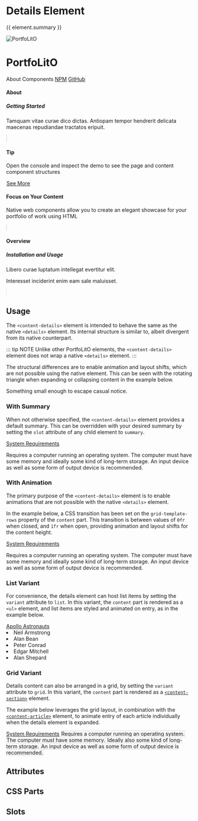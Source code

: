 <script setup>
import {inject} from "vue";
const element = inject("manifest").for("content", "details");
</script>

# Details Element

{{ element.summary }}

<demo static class="scale overview">
  <style>
    content-details::part(summary) {
      margin-left: 12px;
    }
    
    content-details::part(content) {
      transition: grid-template-rows 0.3s ease-in-out;
    }
  </style>
  <page-header class="blur">
    <page-logo>
      <img src="/logo.svg" alt="PortfoLitO" />
      <h1 slot="headings">PortfoLitO</h1>
    </page-logo>
    <page-nav>
      <a>About</a>
      <a>Components</a>
      <a slot="socials" href="https://www.npmjs.com">NPM</a>
      <a slot="socials" href="https://github.com">GitHub</a>
    </page-nav>
  </page-header>
  <page-main>
    <content-hero slot="hero" class="blur"></content-hero>
    <content-section variant="grid">
      <content-article class="blur">
        <h4 slot="title">About</h4>
        <h5 slot="subtitle">Getting Started</h5>
        <p>Tamquam vitae curae dico dictas. Antiopam tempor hendrerit delicata maecenas repudiandae tractatos eripuit.</p>
      </content-article>
      <content-article variant="panel" class="blur">
        <h4>Tip</h4>
        <p>Open the console and inspect the demo to see the page and content component structures</p>
      </content-article>
      <content-details class="span focus rounded">
        <u slot="summary">See More</u>
        <content-section variant="grid">
          <content-article variant="panel">
            <h4>Focus on Your Content</h4>
            <p>Native web components allow you to create an elegant showcase for your portfolio of work using HTML</p>
          </content-article>
          <content-article>
            <h4 slot="title">Overview</h4>
            <h5 slot="subtitle">Installation and Usage</h5>
            <p>Libero curae luptatum intellegat evertitur elit.</p>
            <p>Interesset inciderint enim eam sale maluisset.</p>
          </content-article>
        </content-section>
      </content-details>
    </content-section>
  </page-main>
  <page-footer class="blur"></page-footer>
</demo>

## Usage

The `<content-details>` element is intended to behave the same as the native `<details>` element.
Its internal structure is similar to, albeit divergent from its native counterpart.

::: tip NOTE
Unlike other PortfoLitO elements, the `<content-details>` element does not wrap a native `<details>` element.
:::

The structural differences are to enable animation and layout shifts, which are not possible using the native element.
This can be seen with the rotating triangle when expanding or collapsing content in the example below.

<demo>
  <content-details>
    Something small enough to escape casual notice.
  </content-details>
</demo>

### With Summary

When not otherwise specified, the `<content-details>` element provides a default summary.
This can be overridden with your desired summary by setting the `slot` attribute of any child element to `summary`.

<demo>
  <content-details>
    <u slot="summary">System Requirements</u>
    <p>
      Requires a computer running an operating system. The computer must have some
      memory and ideally some kind of long-term storage. An input device as well
      as some form of output device is recommended.
    </p>
  </content-details>
</demo>

### With Animation

The primary purpose of the `<content-details>` element is to enable animations that are not possible with the native `<details>` element.

In the example below, a CSS transition has been set on the `grid-template-rows` property of the `content` part.
This transition is between values of `0fr` when closed, and `1fr` when open, providing animation and layout shifts for the content height.

<demo>
  <style>
    content-details::part(content) {
      transition: grid-template-rows 0.3s ease-in-out;
    }
  </style>
  <content-details>
    <u slot="summary">System Requirements</u>
    <p>
      Requires a computer running an operating system. The computer must have some
      memory and ideally some kind of long-term storage. An input device as well
      as some form of output device is recommended.
    </p>
  </content-details>
</demo>

### List Variant

For convenience, the details element can host list items by setting the `variant` attribute to `list`.
In this variant, the `content` part is rendered as a `<ul>` element, and list items are styled and animated on entry, as in the example below.

<demo>
  <content-details variant="list">
    <u slot="summary">Apollo Astronauts</u>
    <li>Neil Armstrong</li>
    <li>Alan Bean</li>
    <li>Peter Conrad</li>
    <li>Edgar Mitchell</li>
    <li>Alan Shepard</li>
  </content-details>
</demo>

### Grid Variant

Details content can also be arranged in a grid, by setting the `variant` attribute to `grid`.
In this variant, the `content` part is rendered as a [`<content-section>`](./section) element.

The example below leverages the grid layout, in combination with the [`<content-article>`](./article) element,
to animate entry of each article individually when the details element is expanded.

<demo>
  <style>
    content-article {
      background: #f6f6f7;
      border: 1px solid #e2e2e3;
      
      .dark & {
        background: #161618;
        border: 1px solid #2e2e32;
      }
    }
  </style>
  <content-details variant="grid">
    <u slot="summary">System Requirements</u>
    <content-article variant="panel">Requires a computer running an operating system.</content-article>
    <content-article variant="panel">The computer must have some memory.</content-article>
    <content-article variant="panel">Ideally also some kind of long-term storage.</content-article>
    <content-article variant="panel">An input device as well as some form of output device is recommended.</content-article>
  </content-details>
</demo>

## Attributes

<declaration :rows="element.attributes" />

## CSS Parts

<declaration :rows="element.cssParts" />

## Slots

<declaration :rows="element.slots" />